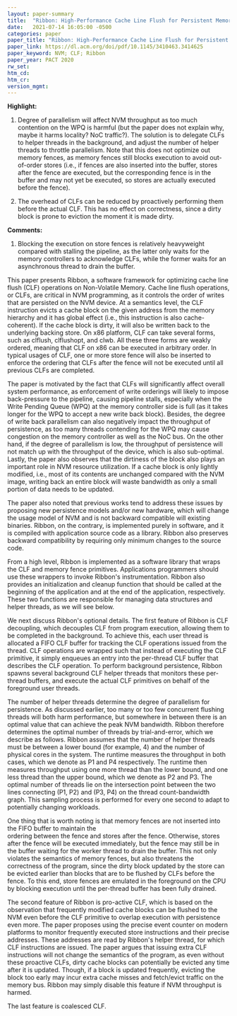 ```yaml
---
layout: paper-summary
title:  "Ribbon: High-Performance Cache Line Flush for Persistent Memory"
date:   2021-07-14 16:05:00 -0500
categories: paper
paper_title: "Ribbon: High-Performance Cache Line Flush for Persistent Memory"
paper_link: https://dl.acm.org/doi/pdf/10.1145/3410463.3414625
paper_keyword: NVM; CLF; Ribbon
paper_year: PACT 2020
rw_set:
htm_cd:
htm_cr:
version_mgmt:
---
```


**Highlight:**

1. Degree of parallelism will affect NVM throughput as too much contention on the WPQ is harmful (but the paper does
   not explain why, maybe it harms locality? NoC traffic?).
   The solution is to delegate CLFs to helper threads in the background, and adjust the number of helper threads
   to throttle parallelism.
   Note that this does not optimize out memory fences, as memory fences still blocks execution to avoid out-of-order
   stores (i.e., if fences are also inserted into the buffer, stores after the fence are executed, but the corresponding fence is in the buffer and may not yet be executed, so stores are actually executed before
   the fence).

2. The overhead of CLFs can be reduced by proactively performing them before the actual CLF. This has no effect on
   correctness, since a dirty block is prone to eviction the moment it is made dirty.

**Comments:**

1. Blocking the execution on store fences is relatively heavyweight compared with stalling the pipeline, as the 
   latter only waits for the memory controllers to acknowledge CLFs, while the former waits for an asynchronous 
   thread to drain the buffer.

This paper presents Ribbon, a software framework for optimizing cache line flush (CLF) operations on Non-Volatile 
Memory. Cache line flush operations, or CLFs, are critical in NVM programming, as it controls the order of writes
that are persisted on the NVM device. 
At a semantics level, the CLF instruction evicts a cache block on the given address from the memory hierarchy
and it has global effect (i.e., this instruction is also cache-coherent).
If the cache block is dirty, it will also be written back to the underlying backing store. 
On x86 platform, CLF can take several forms, such as clflush, clflushopt, and clwb. All these three forms are weakly
ordered, meaning that CLF on x86 can be executed in arbitrary order.
In typical usages of CLF, one or more store fence will also be inserted to enforce the ordering that CLFs after the
fence will not be executed until all previous CLFs are completed.

The paper is motivated by the fact that CLFs will significantly affect overall system performance, as enforcement
of write orderings will likely to impose back-pressure to the pipeline, causing pipeline stalls, especially when 
the Write Pending Queue (WPQ) at the memory controller side is full (as it takes longer for the WPQ to accept a 
new write back block).
Besides, the degree of write back parallelism can also negatively impact the throughput of persistence, as too many
threads contending for the WPQ may cause congestion on the memory controller as well as the NoC bus.
On the other hand, if the degree of parallelism is low, the throughput of persistence will not match up with the 
throughput of the device, which is also sub-optimal.
Lastly, the paper also observes that the dirtiness of the block also plays an important role in NVM resource 
utilization. If a cache block is only lightly modified, i.e., most of its contents are unchanged compared with the 
NVM image, writing back an entire block will waste bandwidth as only a small portion of data needs to be updated.

The paper also noted that previous works tend to address these issues by proposing new persistence models and/or new
hardware, which will change the usage model of NVM and is not backward compatible will existing binaries. 
Ribbon, on the contrary, is implemented purely in software, and it is compiled with application source code as a 
library. Ribbon also preserves backward compatibility by requiring only minimum changes to the source code.

From a high level, Ribbon is implemented as a software library that wraps the CLF 
and memory fence primitives. Applications programmers should use these wrappers to invoke Ribbon's instrumentation.
Ribbon also provides an initialization and cleanup function that should be called at the beginning of the application
and at the end of the application, respectively. 
These two functions are responsible for managing data structures and helper threads, as we will see below.

We next discuss Ribbon's optional details. The first feature of Ribbon is CLF decoupling, which decouples CLF
from program execution, allowing them to be completed in the background. 
To achieve this, each user thread is allocated a FIFO CLF buffer for tracking the CLF operations issued from the
thread. CLF operations are wrapped such that instead of executing the CLF primitive, it simply enqueues an entry
into the per-thread CLF buffer that describes the CLF operation. 
To perform background persistence, Ribbon spawns several background CLF helper threads that monitors these per-thread
buffers, and execute the actual CLF primitives on behalf of the foreground user threads.

The number of helper threads determine the degree of parallelism for persistence. As discussed earlier, too many
or too few concurrent flushing threads will both harm performance, but somewhere in between there is an optimal 
value that can achieve the peak NVM bandwidth.
Ribbon therefore determines the optimal number of threads by trial-and-error, which we describe as follows.
Ribbon assumes that the number of helper threads must be between a lower bound (for example, 4) and the number of
physical cores in the system. 
The runtime measures the throughput in both cases, which we denote as P1 and P4 respectively.
The runtime then measures throughput using one more thread than the lower bound, and one less thread than the upper 
bound, which we denote as P2 and P3.
The optimal number of threads lie on the intersection point between the two lines connecting (P1, P2) and (P3, P4) on
the thread count-bandwidth graph.
This sampling process is performed for every one second to adapt to potentially changing workloads.

One thing that is worth noting is that memory fences are not inserted into the FIFO buffer to maintain the  
ordering between the fence and stores after the fence. Otherwise, stores after the fence will be executed immediately,
but the fence may still be in the buffer waiting for the worker thread to drain the buffer. This not only violates the 
semantics of memory fences, but also threatens the correctness of the program, since the dirty block updated by
the store can be evicted earlier than blocks that are to be flushed by CLFs before the fence.
To this end, store fences are emulated in the foreground on the CPU by blocking execution until the per-thread
buffer has been fully drained.

The second feature of Ribbon is pro-active CLF, which is based on the observation that frequently modified cache
blocks can be flushed to the NVM even before the CLF primitive to overlap execution with persistence even more.
The paper proposes using the precise event counter on modern platforms to monitor frequently executed store
instructions and their precise addresses. These addresses are read by Ribbon's helper thread, for which CLF
instructions are issued. 
The paper argues that issuing extra CLF instructions will not change the semantics of the program, as even without
these proactive CLFs, dirty cache blocks can potentially be evicted any time after it is updated. 
Though, if a block is updated frequently, evicting the block too early may incur extra cache misses and fetch/evict
traffic on the memory bus. Ribbon may simply disable this feature if NVM throughput is harmed.

The last feature is coalesced CLF.
